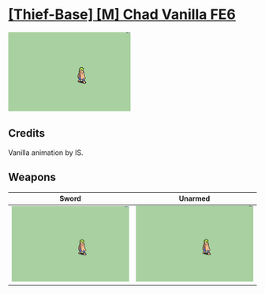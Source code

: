 # [\[Thief-Base\] \[M\] Chad Vanilla FE6](../%5BThief-Base%5D%20%5BM%5D%20Chad%20Vanilla%20FE6)

<img src="./1.%20Sword/Sword_000.png" alt="[Thief-Base] [M] Chad Vanilla FE6 standing" />

## Credits

Vanilla animation by IS.

## Weapons


|Sword |Unarmed |
|  :---: | :---: |
| <img alt="Sword animation" src="./1.%20Sword/Sword.gif" /> | <img alt="Unarmed animation" src="./8.%20Unarmed/Unarmed.gif" /> |
